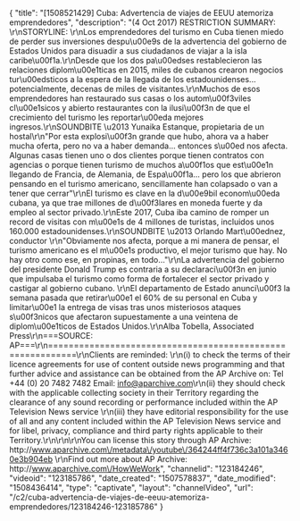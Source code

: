 {
    "title": "[1508521429] Cuba: Advertencia de viajes de EEUU atemoriza emprendedores",
    "description": "(4 Oct 2017) RESTRICTION SUMMARY: \r\nSTORYLINE: \r\nLos emprendedores del turismo en Cuba tienen miedo de perder sus inversiones despu\u00e9s de la advertencia del gobierno de Estados Unidos para disuadir a sus ciudadanos de viajar a la isla caribe\u00f1a.\r\nDesde que los dos pa\u00edses restablecieron las relaciones diplom\u00e1ticas en 2015, miles de cubanos crearon negocios tur\u00edsticos a la espera de la llegada de los estadounidenses... potencialmente, decenas de miles de visitantes.\r\nMuchos de esos emprendedores han restaurado sus casas o los autom\u00f3viles cl\u00e1sicos y abierto restaurantes con la ilusi\u00f3n de que el crecimiento del turismo les reportar\u00eda mejores ingresos.\r\nSOUNDBITE \u2013 Yunaika Estanque, propietaria de un hostal\r\n\"Por esta explosi\u00f3n grande que hubo, ahora va a haber mucha oferta, pero no va a haber demanda... entonces s\u00ed nos afecta. Algunas casas tienen uno o dos clientes porque tienen contratos con agencias o porque tienen turismo de muchos a\u00f1os que est\u00e1n llegando de Francia, de Alemania, de Espa\u00f1a... pero los que abrieron pensando en el turismo americano, sencillamente han colapsado o van a tener que cerrar\"\r\nEl turismo es clave en la d\u00e9bil econom\u00eda cubana, ya que trae millones de d\u00f3lares en moneda fuerte y da empleo al sector privado.\r\nEste 2017, Cuba iba camino de romper un record de visitas con m\u00e1s de 4 millones de turistas, incluidos unos 160.000 estadounidenses.\r\nSOUNDBITE \u2013 Orlando Mart\u00ednez, conductor \r\n\"Obviamente nos afecta, porque a mi manera de pensar, el turismo americano es el m\u00e1s productivo, el mejor turismo que hay. No hay otro como ese, en propinas, en todo...\"\r\nLa advertencia del gobierno del presidente Donald Trump es contraria a su declaraci\u00f3n en junio que impulsaba el turismo como forma de fortalecer el sector privado y castigar al gobierno cubano. \r\nEl departamento de Estado anunci\u00f3 la semana pasada que retirar\u00e1 el 60% de su personal en Cuba y limitar\u00e1 la entrega de visas tras unos misteriosos ataques s\u00f3nicos que afectaron supuestamente a una veintena de diplom\u00e1ticos de Estados Unidos.\r\nAlba Tobella, Associated Press\r\n===SOURCE: AP===\r\n===========================================================\r\nClients are reminded: \r\n(i) to check the terms of their licence agreements for use of content outside news programming and that further advice and assistance can be obtained from the AP Archive on: Tel +44 (0) 20 7482 7482 Email: info@aparchive.com\r\n(ii) they should check with the applicable collecting society in their Territory regarding the clearance of any sound recording or performance included within the AP Television News service \r\n(iii) they have editorial responsibility for the use of all and any content included within the AP Television News service and for libel, privacy, compliance and third party rights applicable to their Territory.\r\n\r\n\r\nYou can license this story through AP Archive: http:\/\/www.aparchive.com\/metadata\/youtube\/364244ff4f736c3a101a3460e3b904eb \r\nFind out more about AP Archive: http:\/\/www.aparchive.com\/HowWeWork",
    "channelid": "123184246",
    "videoid": "123185786",
    "date_created": "1507578837",
    "date_modified": "1508436414",
    "type": "captivate",
    "layout": "channelVideo",
    "url": "\/c2\/cuba-advertencia-de-viajes-de-eeuu-atemoriza-emprendedores\/123184246-123185786"
}